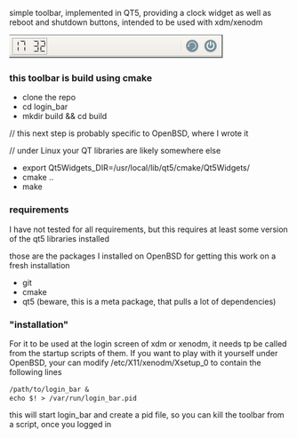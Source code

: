 simple toolbar, implemented in QT5, providing a clock widget as well as reboot and shutdown buttons, intended to be used with xdm/xenodm

![alt text](https://raw.githubusercontent.com/skraatz/login_bar/master/screenshot.png)

### this toolbar is build using cmake

 * clone the repo
 * cd login_bar
 * mkdir build && cd build
 
 // this next  step is probably specific to OpenBSD, where I wrote it
 
 // under Linux your QT libraries are likely somewhere else
 * export Qt5Widgets_DIR=/usr/local/lib/qt5/cmake/Qt5Widgets/ 
 * cmake ..
 * make

### requirements

I have not tested for all requirements, but this requires at least some version
of the qt5 libraries installed

those are the packages I installed on OpenBSD for getting this work on a fresh installation
 * git
 * cmake
 * qt5 (beware, this is a meta package, that pulls a lot of dependencies)

### "installation"
 
 For it to be used at the login screen of xdm or xenodm, it needs tp be called from the startup scripts of them.
 If you want to play with it yourself under OpenBSD, your can modify /etc/X11/xenodm/Xsetup_0 to contain the following lines
 
 ```
 /path/to/login_bar &
 echo $! > /var/run/login_bar.pid
 ```
 
 this will start login_bar and create a pid file, so you can kill the toolbar from a script, once you logged in
